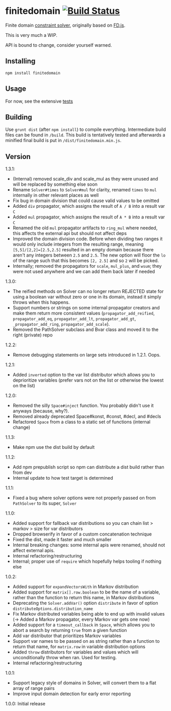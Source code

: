 # finitedomain [![Build Status](https://travis-ci.org/the-grid/finitedomain.svg?branch=master)](https://travis-ci.org/the-grid/finitedomain)

Finite domain [constraint solver](https://en.wikipedia.org/wiki/Constraint_logic_programming), originally based on [FD.js](https://github.com/srikumarks/FD.js/wiki/API).

This is very much a WIP.

API is bound to change, consider yourself warned.

## Installing

    npm install finitedomain

## Usage

For now, see the extensive [tests](./tests)

## Building

Use `grunt dist` (after `npm install`) to compile everything. Intermediate build files can be found in `/build`. This build is tentatively tested and afterwards a minified final build is put in `/dist/finitedomain.min.js`.

## Version

1.3.1:
- (Internal) removed scale_div and scale_mul as they were unused and will be replaced by something else soon
- Rename `Solver#times` to `Solver#mul` for clarity, renamed `times` to `mul` internally in other relevant places as well
- Fix bug in domain division that could cause valid values to be omitted
- Added `div` propagator, which assigns the result of `A / B` into a result var `C`
- Added `mul` propagator, which assigns the result of `A * B` into a result var `C`
- Renamed the old `mul` propagator artifacts to `ring_mul` where needed, this affects the external api but should not affect deps
- Improved the domain division code. Before when dividing two ranges it would only include integers from the resulting range, meaning `[5,5]/[2,2]=[2.5,2.5]` resulted in an empty domain because there aren't any integers between `2.5` and `2.5`. The new option will floor the `lo` of the range such that this becomes `[2, 2.5]` and so `2` will be picked.
- Internally; removed the propagators for `scale`, `mul_plus`, and `wsum`; they were not used anywhere and we can add them back later if needed

1.3.0:
- The reified methods on Solver can no longer return REJECTED state for using a boolean var without zero or one in its domain, instead it simply throws when this happens.
- Support numbers or strings on some internal propagator creators and make them return more consistent values (`propagator_add_reified`, `propagator_add_eq`, `propagator_add_lt`, `propagator_add_gt`, `_propagator_add_ring`, `propagator_add_scale`).
- Removed the PathSolver subclass and Bvar class and moved it to the right (private) repo

1.2.2:
- Remove debugging statements on large sets introduced in 1.2.1. Oops.

1.2.1:
- Added `inverted` option to the var list distributor which allows you to deprioritize variables (prefer vars not on the list or otherwise the lowest on the list)

1.2.0:
- Removed the silly `Space#inject` function. You probably didn't use it anyways (because, why?).
- Removed already deprecated Space#konst, #const, #decl, and #decls
- Refactored `Space` from a class to a static set of functions (internal change)

1.1.3:
- Make npm use the dist build by default

1.1.2:
- Add npm prepublish script so npm can distribute a dist build rather than from dev
- Internal update to how test target is determined

1.1.1:
- Fixed a bug where solver options were not properly passed on from `PathSolver` to its super, `Solver`

1.1.0:
- Added support for fallback var distributions so you can chain list > markov > size for var distributors
- Dropped browserify in favor of a custom concatenation technique
- Fixed the dist, made it faster and much smaller
- Internal breaking changes: some internal apis were renamed, should not affect external apis.
- Internal refactoring/restructuring
- Internal; proper use of `require` which hopefully helps tooling if nothing else

1.0.2:
- Added support for `expandVectorsWith` in Markov distribution
- Added support for `matrix[].row.boolean` to be the name of a variable, rather than the function to return this name, in Markov distributions
- Deprecating the `Solver.addVar()` option `distribute` in favor of option `distributeOptions.distribution_name`
- Fix Markov distributed variables being able to end up with invalid values (-> Added a Markov propagator, every Markov var gets one now)
- Added support for a `timeout_callback` in `Space`, which allows you to abort a search by returning `true` from a given function
- Add var distributor that prioritizes Markov variables
- Support var names to be passed on as string rather than a function to return that name, for `matrix.row` in variable distribution options
- Added `throw` distributors for variables and values which will unconditionally throw when ran. Used for testing.
- Internal refactoring/restructuring

1.0.1:
- Support legacy style of domains in Solver, will convert them to a flat array of range pairs
- Improve input domain detection for early error reporting

1.0.0: Initial release